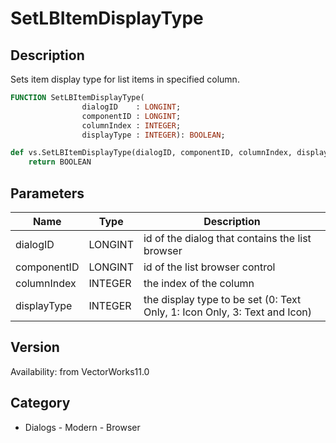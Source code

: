 # SetLBItemDisplayType

## Description
Sets item display type for list items in specified column.

```pascal
FUNCTION SetLBItemDisplayType(
				dialogID    : LONGINT;
				componentID : LONGINT;
				columnIndex : INTEGER;
				displayType : INTEGER): BOOLEAN;
```

```python
def vs.SetLBItemDisplayType(dialogID, componentID, columnIndex, displayType):
    return BOOLEAN
```

## Parameters
|Name|Type|Description|
|---|---|---|
|dialogID|LONGINT|id of the dialog that contains the list browser|
|componentID|LONGINT|id of the list browser control|
|columnIndex|INTEGER|the index of the column|
|displayType|INTEGER|the display type to be set (0: Text Only, 1: Icon Only, 3: Text and Icon)|

## Version
Availability: from VectorWorks11.0

## Category
* Dialogs - Modern - Browser

